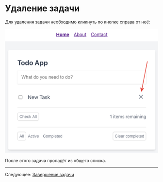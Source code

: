 # Удаление задачи

Для удаления задачи необходимо кликнуть по кнопке справа от неё:

![](images/001.png)

После этого задача пропадёт из общего списка.

---

Следующее: [Завершение задачи](../07-complete-task/README.md)